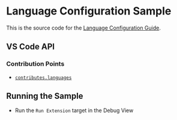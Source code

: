 # Language Configuration Sample

This is the source code for the [Language Configuration Guide](https://vscode-ext-docs.azurewebsites.net/api/language-extensions/language-configuration-guide).

## VS Code API

### Contribution Points

- [`contributes.languages`](https://code.visualstudio.com/docs/extensionAPI/extension-points#_contributeslanguages)

## Running the Sample

- Run the `Run Extension` target in the Debug View